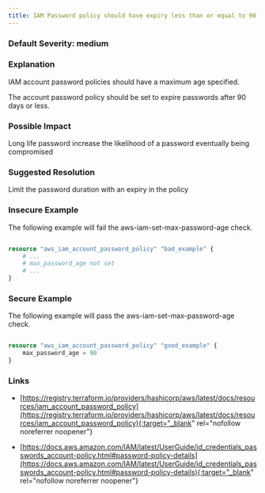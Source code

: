 ```yaml
---
title: IAM Password policy should have expiry less than or equal to 90 days.
---
```


### Default Severity: <span class="severity medium">medium</span>

### Explanation

IAM account password policies should have a maximum age specified. 
		
The account password policy should be set to expire passwords after 90 days or less.

### Possible Impact
Long life password increase the likelihood of a password eventually being compromised

### Suggested Resolution
Limit the password duration with an expiry in the policy


### Insecure Example

The following example will fail the aws-iam-set-max-password-age check.
```terraform

resource "aws_iam_account_password_policy" "bad_example" {
	# ...
	# max_password_age not set
	# ...
}
```



### Secure Example

The following example will pass the aws-iam-set-max-password-age check.
```terraform

resource "aws_iam_account_password_policy" "good_example" {
	max_password_age = 90
}
```



### Links


- [https://registry.terraform.io/providers/hashicorp/aws/latest/docs/resources/iam_account_password_policy](https://registry.terraform.io/providers/hashicorp/aws/latest/docs/resources/iam_account_password_policy){:target="_blank" rel="nofollow noreferrer noopener"}

- [https://docs.aws.amazon.com/IAM/latest/UserGuide/id_credentials_passwords_account-policy.html#password-policy-details](https://docs.aws.amazon.com/IAM/latest/UserGuide/id_credentials_passwords_account-policy.html#password-policy-details){:target="_blank" rel="nofollow noreferrer noopener"}



